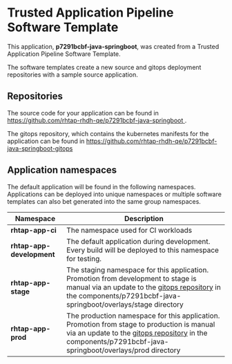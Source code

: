 # Trusted Application Pipeline Software Template

This application, **p7291bcbf-java-springboot**, was created from a Trusted Application Pipeline Software Template.

The software templates create a new source and gitops deployment repositories with a sample source application. 

## Repositories

The source code for your application can be found in [https://github.com/rhtap-rhdh-qe/p7291bcbf-java-springboot ](https://github.com/rhtap-rhdh-qe/p7291bcbf-java-springboot ).
 
The gitops repository, which contains the kubernetes manifests for the application can be found in 
[https://github.com/rhtap-rhdh-qe/p7291bcbf-java-springboot-gitops ](https://github.com/rhtap-rhdh-qe/p7291bcbf-java-springboot-gitops ) 

## Application namespaces 

The default application will be found in the following namespaces. Applications can be deployed into unique namespaces or multiple software templates can also bet generated into the same group namespaces.  

|  Namespace   |  Description   |  
| -------- | -------- |
| **rhtap-app-ci** | The namespace used for CI workloads |
| **rhtap-app-development** | The default application during development. Every build will be deployed to this namespace for testing. |
| **rhtap-app-stage** | The staging namespace for this application. Promotion from development to stage is manual via an update to the [gitops repository](https://github.com/rhtap-rhdh-qe/p7291bcbf-java-springboot-gitops ) in the components/p7291bcbf-java-springboot/overlays/stage directory |
| **rhtap-app-prod** | The production namespace for this application. Promotion from stage to production is manual via an update to the [gitops repository](https://github.com/rhtap-rhdh-qe/p7291bcbf-java-springboot-gitops ) in the components/p7291bcbf-java-springboot/overlays/prod directory |